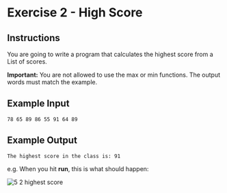 # Exercise 2 - High Score

## Instructions
You are going to write a program that calculates the highest score from a List of scores.

**Important:** You are not allowed to use the max or min functions. The output words must match the example.

## Example Input
```
78 65 89 86 55 91 64 89
```

## Example Output
```
The highest score in the class is: 91
```
e.g. When you hit **run**, this is what should happen:

![5 2 highest score](https://github.com/emtaylor1993/Udemy-Courses/assets/93065901/b7b38248-aa56-44c6-957f-ca19c77abca7)
